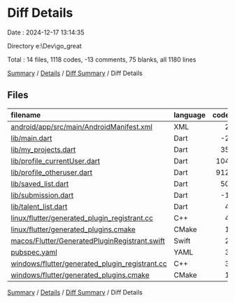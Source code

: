 # Diff Details

Date : 2024-12-17 13:14:35

Directory e:\\Dev\\go_great

Total : 14 files,  1118 codes, -13 comments, 75 blanks, all 1180 lines

[Summary](results.md) / [Details](details.md) / [Diff Summary](diff.md) / Diff Details

## Files
| filename | language | code | comment | blank | total |
| :--- | :--- | ---: | ---: | ---: | ---: |
| [android/app/src/main/AndroidManifest.xml](/android/app/src/main/AndroidManifest.xml) | XML | 2 | 0 | 1 | 3 |
| [lib/main.dart](/lib/main.dart) | Dart | -2 | -1 | 1 | -2 |
| [lib/my_projects.dart](/lib/my_projects.dart) | Dart | 35 | 1 | 2 | 38 |
| [lib/profile_currentUser.dart](/lib/profile_currentUser.dart) | Dart | 104 | -8 | 9 | 105 |
| [lib/profile_otheruser.dart](/lib/profile_otheruser.dart) | Dart | 912 | 4 | 54 | 970 |
| [lib/saved_list.dart](/lib/saved_list.dart) | Dart | 50 | -9 | 8 | 49 |
| [lib/submission.dart](/lib/submission.dart) | Dart | -1 | 0 | -1 | -2 |
| [lib/talent_list.dart](/lib/talent_list.dart) | Dart | 4 | 0 | 1 | 5 |
| [linux/flutter/generated_plugin_registrant.cc](/linux/flutter/generated_plugin_registrant.cc) | C++ | 4 | 0 | 0 | 4 |
| [linux/flutter/generated_plugins.cmake](/linux/flutter/generated_plugins.cmake) | CMake | 1 | 0 | 0 | 1 |
| [macos/Flutter/GeneratedPluginRegistrant.swift](/macos/Flutter/GeneratedPluginRegistrant.swift) | Swift | 2 | 0 | 0 | 2 |
| [pubspec.yaml](/pubspec.yaml) | YAML | 3 | 0 | 0 | 3 |
| [windows/flutter/generated_plugin_registrant.cc](/windows/flutter/generated_plugin_registrant.cc) | C++ | 3 | 0 | 0 | 3 |
| [windows/flutter/generated_plugins.cmake](/windows/flutter/generated_plugins.cmake) | CMake | 1 | 0 | 0 | 1 |

[Summary](results.md) / [Details](details.md) / [Diff Summary](diff.md) / Diff Details